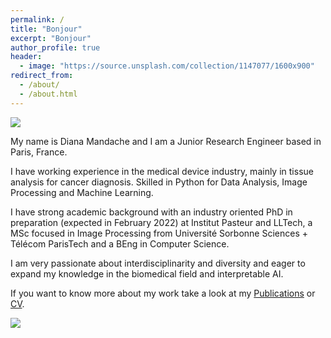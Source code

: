 ```yaml
---
permalink: /
title: "Bonjour"
excerpt: "Bonjour"
author_profile: true
header:
  - image: "https://source.unsplash.com/collection/1147077/1600x900"
redirect_from:
  - /about/
  - /about.html
---
```

<!-- ![welcome](https://images.unsplash.com/photo-1514580597161-eb1c0b1a7971?ixlib=rb-1.2.1&ixid=eyJhcHBfaWQiOjEyMDd9&auto=format&fit=crop&w=1490&q=80) -->
<img src="https://dmandache.github.io/images/profile_big.jpg">

My name is Diana Mandache and I am a Junior Research Engineer based in Paris, France.

I have working experience in the medical device industry, mainly in tissue analysis for cancer diagnosis. Skilled in Python for Data Analysis, Image Processing and Machine Learning.

I have strong academic background with an industry oriented PhD in preparation (expected in February 2022) at Institut Pasteur and LLTech, a MSc focused in Image Processing from Université Sorbonne Sciences + Télécom ParisTech and a BEng in Computer Science.

I am very passionate about interdisciplinarity and diversity and eager to expand my knowledge in the biomedical field and interpretable AI.

If you want to know more about my work take a look at my [Publications](https://dmandache.github.io/publications/) or [CV](https://dmandache.github.io/cv/).

<img src="https://source.unsplash.com/collection/1147077/1600x900">
